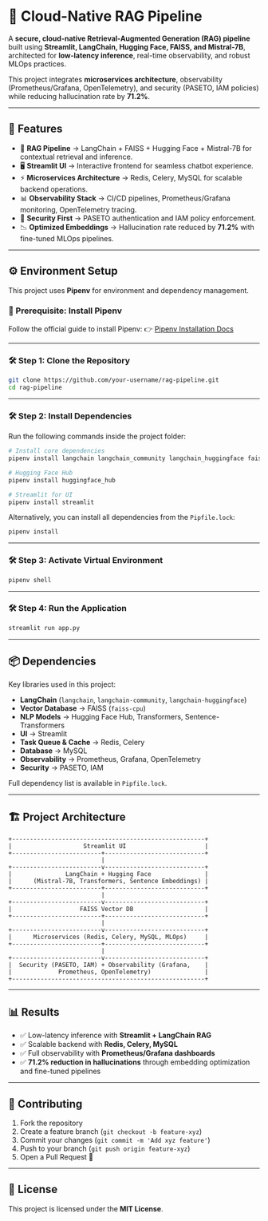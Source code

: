 # 🚀 Cloud-Native RAG Pipeline

A **secure, cloud-native Retrieval-Augmented Generation (RAG) pipeline** built using **Streamlit, LangChain, Hugging Face, FAISS, and Mistral-7B**, architected for **low-latency inference**, real-time observability, and robust MLOps practices.

This project integrates **microservices architecture**, observability (Prometheus/Grafana, OpenTelemetry), and security (PASETO, IAM policies) while reducing hallucination rate by **71.2%**.

---

## 📌 Features

- 🔎 **RAG Pipeline** → LangChain + FAISS + Hugging Face + Mistral-7B for contextual retrieval and inference.
- 🖥️ **Streamlit UI** → Interactive frontend for seamless chatbot experience.
- ⚡ **Microservices Architecture** → Redis, Celery, MySQL for scalable backend operations.
- 📊 **Observability Stack** → CI/CD pipelines, Prometheus/Grafana monitoring, OpenTelemetry tracing.
- 🔐 **Security First** → PASETO authentication and IAM policy enforcement.
- 📉 **Optimized Embeddings** → Hallucination rate reduced by **71.2%** with fine-tuned MLOps pipelines.

---

## ⚙️ Environment Setup

This project uses **Pipenv** for environment and dependency management.

### 🔑 Prerequisite: Install Pipenv

Follow the official guide to install Pipenv:
👉 [Pipenv Installation Docs](https://pipenv.pypa.io/en/latest/installation.html)

---

### 🛠️ Step 1: Clone the Repository

```bash
git clone https://github.com/your-username/rag-pipeline.git
cd rag-pipeline
```

---

### 🛠️ Step 2: Install Dependencies

Run the following commands inside the project folder:

```bash
# Install core dependencies
pipenv install langchain langchain_community langchain_huggingface faiss-cpu pypdf

# Hugging Face Hub
pipenv install huggingface_hub

# Streamlit for UI
pipenv install streamlit
```

Alternatively, you can install all dependencies from the `Pipfile.lock`:

```bash
pipenv install
```

---

### 🛠️ Step 3: Activate Virtual Environment

```bash
pipenv shell
```

---

### 🛠️ Step 4: Run the Application

```bash
streamlit run app.py
```

---

## 📦 Dependencies

Key libraries used in this project:

- **LangChain** (`langchain`, `langchain-community`, `langchain-huggingface`)
- **Vector Database** → FAISS (`faiss-cpu`)
- **NLP Models** → Hugging Face Hub, Transformers, Sentence-Transformers
- **UI** → Streamlit
- **Task Queue & Cache** → Redis, Celery
- **Database** → MySQL
- **Observability** → Prometheus, Grafana, OpenTelemetry
- **Security** → PASETO, IAM

Full dependency list is available in `Pipfile.lock`.

---

## 🏗️ Project Architecture

```plaintext
+------------------------------------------------------+
|                    Streamlit UI                      |
+-------------------------+----------------------------+
                          |
+-------------------------v----------------------------+
|               LangChain + Hugging Face               |
|      (Mistral-7B, Transformers, Sentence Embeddings) |
+-------------------------+----------------------------+
                          |
+-------------------------v----------------------------+
|                   FAISS Vector DB                    |
+-------------------------+----------------------------+
                          |
+-------------------------v----------------------------+
|      Microservices (Redis, Celery, MySQL, MLOps)     |
+-------------------------+----------------------------+
                          |
+-------------------------v----------------------------+
|  Security (PASETO, IAM) + Observability (Grafana,    |
|             Prometheus, OpenTelemetry)               |
+------------------------------------------------------+
```

---

## 📊 Results

- ✅ Low-latency inference with **Streamlit + LangChain RAG**
- ✅ Scalable backend with **Redis, Celery, MySQL**
- ✅ Full observability with **Prometheus/Grafana dashboards**
- ✅ **71.2% reduction in hallucinations** through embedding optimization and fine-tuned pipelines

---

## 🤝 Contributing

1. Fork the repository
2. Create a feature branch (`git checkout -b feature-xyz`)
3. Commit your changes (`git commit -m 'Add xyz feature'`)
4. Push to your branch (`git push origin feature-xyz`)
5. Open a Pull Request 🚀

---

## 📜 License

This project is licensed under the **MIT License**.
